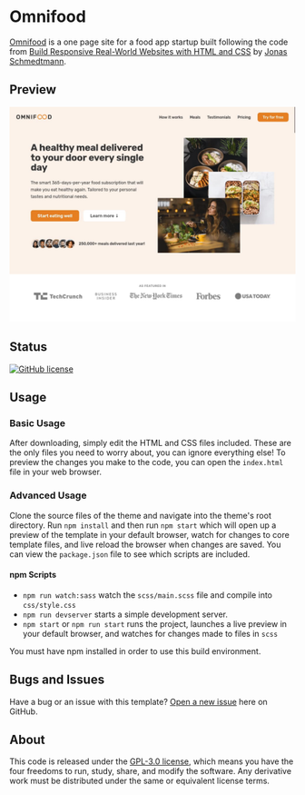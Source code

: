# Omnifood

[Omnifood](https://github.com/rolodoom/musicband) is a one page site for a food app startup built following the code from [Build Responsive Real-World Websites with HTML and CSS](https://udemy.com/course/design-and-develop-a-killer-website-with-html5-and-css3) by [Jonas Schmedtmann](https://codingheroes.io/).

## Preview

![Omnifood Preview](img/screenshot.jpg)

## Status

[![GitHub license](https://img.shields.io/badge/license-GPL--3.0-blue)](https://raw.githubusercontent.com/rolodoom/omnifood/master/LICENSE)

## Usage

### Basic Usage

After downloading, simply edit the HTML and CSS files included. These are the only files you need to worry about, you can ignore everything else! To preview the changes you make to the code, you can open the `index.html` file in your web browser.

### Advanced Usage

Clone the source files of the theme and navigate into the theme's root directory. Run `npm install` and then run `npm start` which will open up a preview of the template in your default browser, watch for changes to core template files, and live reload the browser when changes are saved. You can view the `package.json` file to see which scripts are included.

#### npm Scripts

- `npm run watch:sass` watch the `scss/main.scss` file and compile into `css/style.css`
- `npm run devserver` starts a simple development server.
- `npm start` or `npm run start` runs the project, launches a live preview in your default browser, and watches for changes made to files in `scss`

You must have npm installed in order to use this build environment.

## Bugs and Issues

Have a bug or an issue with this template? [Open a new issue](https://github.com/rolodoom/monifood/issues) here on GitHub.

## About

This code is released under the [GPL-3.0 license](https://raw.githubusercontent.com/rolodoom/omnifood/master/LICENSE), which means you have the four freedoms to run, study, share, and modify the software. Any derivative work must be distributed under the same or equivalent license terms.
